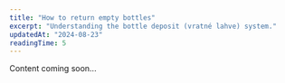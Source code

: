 ```yaml
---
title: "How to return empty bottles"
excerpt: "Understanding the bottle deposit (vratné lahve) system."
updatedAt: "2024-08-23"
readingTime: 5
---
```


Content coming soon...
